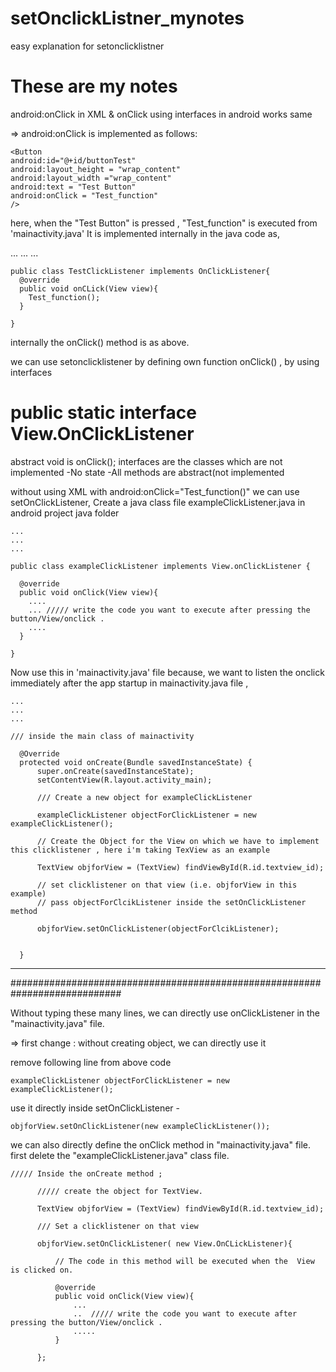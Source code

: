 # setOnclickListner_mynotes
easy explanation for setonclicklistner
# These are my notes

android:onClick in XML & onClick using interfaces in android works same

=> android:onClick is implemented as follows:
  
    <Button
    android:id="@+id/buttonTest"
    android:layout_height = "wrap_content"
    android:layout_width ="wrap_content"
    android:text = "Test Button"
    android:onClick = "Test_function"
    />
    
   here, when the "Test Button" is pressed , "Test_function" is executed from  'mainactivity.java' 
   It is implemented internally in the java code as,
     
   ...
   ...
   ...
   
    public class TestClickListener implements OnClickListener{
      @override
      public void onCLick(View view){
        Test_function();
      }
      
    }
    
   internally the onClick() method is as above.
    
   we can use setonclicklistener by defining own function onClick() , by using interfaces
   # public static interface View.OnClickListener
   abstract void is onClick();
   interfaces are the classes which are not implemented
   -No state 
   -All methods are abstract(not implemented
   
   
   without using XML with android:onClick="Test_function()"
   we can use setOnClickListener,
   Create a java class file exampleClickListener.java in android project java folder
    
    ...
    ...
    ...
    
    public class exampleClickListener implements View.onClickListener {
      
      @override
      public void onClick(View view){
        ....
        ... ///// write the code you want to execute after pressing the button/View/onclick .
        ....
      }
    
    }
   
   
   Now use this in 'mainactivity.java' file
  because, we want to listen the onclick immediately after the app startup 
  in mainactivity.java file ,
  
    ...
    ...
    ...
    
    /// inside the main class of mainactivity
    
      @Override
      protected void onCreate(Bundle savedInstanceState) {
          super.onCreate(savedInstanceState);
          setContentView(R.layout.activity_main);
          
          /// Create a new object for exampleClickListener
          
          exampleClickListener objectForClickListener = new exampleClickListener();
          
          // Create the Object for the View on which we have to implement this clicklistener , here i'm taking TexView as an example
          
          TextView objforView = (TextView) findViewById(R.id.textview_id);
          
          // set clicklistener on that view (i.e. objforView in this example)
          // pass objectForClcikListener inside the setOnClickListener method
          
          objforView.setOnClickListener(objectForClcikListener);
          
          
      }
      
      
 ----------------------------------------------------------------------------
 ############################################################################
 
 Without typing these many lines, we can directly use onClickListener in the "mainactivity.java" file.
 
 => first change :
  without creating object, we can directly use it
  
  remove following line from above code
    
    exampleClickListener objectForClickListener = new exampleClickListener();
    
  use it directly inside setOnClickListener -
   
    objforView.setOnClickListener(new exampleClickListener());
    
    
  we can also directly define the onClick method in "mainactivity.java" file.
  first delete the "exampleClickListener.java" class file.
  
    ///// Inside the onCreate method ;
            
          ///// create the object for TextView.
          
          TextView objforView = (TextView) findViewById(R.id.textview_id);
          
          /// Set a clicklistener on that view
          
          objforView.setOnClickListener( new View.OnCLickListener){
          
              // The code in this method will be executed when the  View is clicked on.
              
              @override
              public void onClick(View view){
                  ...
                  ..  ///// write the code you want to execute after pressing the button/View/onclick .
                  .....
              }
          
          };
          
          
          
          
          
  
    
    
   
    
  
     
    
    
  
   
    
    
  
   
